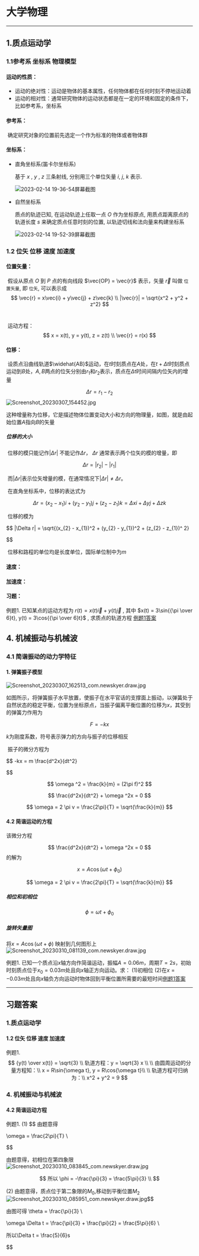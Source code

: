 ﻿# 大学物理

----

## 1.质点运动学

### 1.1参考系 坐标系 物理模型

#### 运动的性质：

* 运动的绝对性：运动是物体的基本属性，任何物体都在任何时刻不停地运动着
* 运动的相对性：通常研究物体的运动状态都是在一定的环境和固定的条件下，比如参考系，坐标系

#### 参考系：

​	确定研究对象的位置前先选定一个作为标准的物体或者物体群

#### 坐标系：

* 直角坐标系(笛卡尔坐标系)

  基于 $x$ , $y$ , $z$ 三条射线, 分别用三个单位矢量 $i$, $j$, $k$ 表示.

  ![2023-02-14 19-36-54屏幕截图](https://s2.loli.net/2023/02/14/NvQr8zpCsIRJG9H.png)

* 自然坐标系

  质点的轨迹已知, 在运动轨迹上任取一点 $O$ 作为坐标原点, 用质点距离原点的轨道长度 $s$ 来确定质点任意时刻的位置, 以轨迹切线和法向量来构建坐标系

  ![2023-02-14 19-52-39屏幕截图](https://s2.loli.net/2023/02/14/onD7bdkaiW5gK8t.png)



### 1.2 位矢 位移 速度 加速度

#### 位置矢量：

​	假设从原点 $O$ 到 $P$ 点的有向线段 $\vec{OP} = \vec{r}$ 表示，矢量 $\vec{r}$ 叫做 `位置矢量`, 即 `位矢`, 可以表示成
$$
\vec{r} = x\vec{i} + y\vec{j} + z\vec{k} \\
|\vec{r}| = \sqrt{x^2 + y^2 + z^2}
$$
​	

​	运动方程：
$$
x = x(t),  y = y(t),  z = z(t) \\
\vec{r} = r(x)
$$

#### 位移：

​	 设质点沿曲线轨道$\widehat{AB}$运动，在$t$时刻质点在$A$处，在$t + \Delta t$时刻质点运动到$B$处，$A , B$两点的位矢分别由$r_{1}$和$r_{2}$表示，质点在$\Delta t$时间间隔内位矢内的增量

$$
\Delta r = r_{1} - r_{2}
$$
![Screenshot_20230307_154452.jpg](https://img1.imgtp.com/2023/03/07/KvOlwV81.jpg)

​	这种增量称为位移，它是描述物体位置变动大小和方向的物理量，如图，就是由起始位置$A$指向$B$的矢量


##### 位移的大小

​	位移的模只能记作$|\Delta r|$ 不能记作$\Delta r$， $\Delta r$ 通常表示两个位矢的模的增量，即

$$
\Delta r = |r_{2}| - |r_{1}|
$$

​	而$|\Delta r|$表示位矢增量的模，在通常情况下$|\Delta r| \neq \Delta r$。

​	在直角坐标系中，位移的表达式为

$$
\Delta r = (x_{2} - x_{1})i + (y_{2} - y_{1}) j + (z_{2} - z_{1})k = \Delta xi + \Delta yj + \Delta zk
$$


​	位移的模为

$$
|\Delta r| = \sqrt{(x_{2} - x_{1})^2 + (y_{2} - y_{1})^2 + (z_{2} - z_{1})^ 2}

$$
 
​	位移和路程的单位均是长度单位，国际单位制中为$m$

#### 速度：

#### 加速度：

#### 习题：

例题1. 已知某点的运动方程为 $r(t) = x(t)\vec{i} + y(t)\vec{j}$ , 其中 $x(t) = 3\sin{{\pi \over 6}t}, y(t) = 3\cos{{\pi \over 6}t}$ , 求质点的轨道方程 [例题1答案](#1_1.2_problem1)







## 4. 机械振动与机械波

### 4.1 简谐振动的动力学特征


#### 1. 弹簧振子模型

![Screenshot_20230307_162513_com.newskyer.draw.jpg](https://img1.imgtp.com/2023/03/07/pYF7NBHE.jpg)

​	如图所示，将弹簧振子水平放置，使振子在水平官话的支撑面上振动，以弹簧处于自然状态的稳定平衡，位置为坐标原点，当振子偏离平衡位置的位移为$x$，其受到的弹簧力作用为

$$
F = -kx
$$

$k$为刚度系数，符号表示弹力的方向与振子的位移相反

​	振子的微分方程为

$$
-kx = m \frac{d^2x}{dt^2}

$$

$$
\omega ^2 = \frac{k}{m} = (2\pi f)^2
$$


$$
\frac{d^2x}{dt^2} + \omega ^2x = 0
$$


$$
\omega = 2 \pi v = \frac{2\pi}{T} = \sqrt{\frac{k}{m}}
$$ 


#### 4.2 简谐运动的方程

该微分方程

$$
\frac{d^2x}{dt^2} + \omega ^2x = 0
$$
的解为

$$
x = A\cos (\omega t + \phi_{0})
$$

$$
\omega = 2 \pi v = \frac{2\pi}{T} = \sqrt{\frac{k}{m}}
$$ 



##### 相位和初相位

$$
\phi = \omega t + \phi_{0}
$$


##### 旋转矢量图
将$x = A\cos (\omega t + \phi)$ 映射到几何图形上
![Screenshot_20230310_081139_com.newskyer.draw.jpg](https://img1.imgtp.com/2023/03/10/RSKkMmpc.jpg)



例题1. 已知一个质点沿$x$轴方向作简谐运动，振幅$A = 0.06m$，周期$T = 2s$，初始时刻质点位于$x_{0} = 0.03m$处且向$x$轴正方向运动。求： (1)初相位 (2)在$x = -0.03m$处且向$x$轴负方向运动时物体回到平衡位置所需要的最短时间[例题1答案](#4_4.2_problem1)

----

## 习题答案

### 1.质点运动学

#### 1.2 位矢 位移 速度 加速度

<span id='1_1.2_problem1'></span>

例题1.
$$
{y(t) \over x(t)} = \sqrt{3} \\
轨道方程：y = \sqrt{3} x \\
\\
由圆周运动的分量方程知：\\
x = R\sin{\omega t}, y = R\cos{\omega t}\\
\\
轨道方程可归纳为：\\
x^2 + y^2 = 9
$$


### 4. 机械振动与机械波

#### 4.2 简谐运动方程

<span id='4_4.2_problem1'></span>

例题1.
(1)
$$
由题意得

\omega = \frac{2\pi}{T} \\ 

$$

由题意得，初相位在第四象限
![Screenshot_20230310_083845_com.newskyer.draw.jpg](https://img1.imgtp.com/2023/03/10/l5ALF4O2.jpg)

$$
所以 \phi = -\frac{\pi}{3} = \frac{5\pi}{3} \\
$$

(2)
由题意得，质点位于第二象限的$M_{0}$,移动到平衡位置$M_{2}$
![Screenshot_20230310_085951_com.newskyer.draw.jpg](https://img1.imgtp.com/2023/03/10/rcyqipYq.jpg)$$

由图可得 \theta = \frac{\pi}{3} \\

\omega \Delta t = \frac{\pi}{3} + \frac{\pi}{2} = \frac{5\pi}{6} \\

所以\Delta t = \frac{5}{6}s


$$



